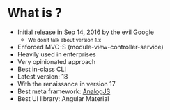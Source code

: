 # What is <Angular />?

- Initial release in Sep 14, 2016 by the evil <span class="text-brand-google">Google</span>
    - <small class="text-gray">We don’t talk about version 1.x</small>
- Enforced MVC-S (module-view-controller-service)
- Heavily used in enterprises
- Very opinionated approach
- Best in-class CLI
- Latest version: 18
- With the renaissance in version 17
- Best meta framework: <a href="https://analogjs.org/" target="_blank" class="text-red">AnalogJS</a>
- Best UI library: <span class="text-orange">Angular Material</span>
